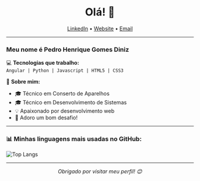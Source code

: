 <h1 align="center">Olá! 👋</h1>

<p align="center">
  <a href="https://www.linkedin.com/in/seuperfil/">LinkedIn</a> •
  <a href="https://seuwebsite.com">Website</a> •
  <a href="mailto:seuemail@gmail.com">Email</a>
</p>

---

### Meu nome é Pedro Henrique Gomes Diniz

💻 **Tecnologias que trabalho:**  
`Angular | Python | Javascript | HTML5 | CSS3`

🚀 **Sobre mim:**  
- 🎓 Técnico em Conserto de Aparelhos
- 🎓 Técnico em Desenvolvimento de Sistemas
- 💡 Apaixonado por desenvolvimento web
- 🎯 Adoro um bom desafio!

---

### 📊 **Minhas linguagens mais usadas no GitHub:**

![Top Langs](https://github-readme-stats.vercel.app/api/top-langs/?username=pedrodnz013&layout=compact&theme=radical)

---

<p align="center">
  <i>Obrigado por visitar meu perfil! 😊</i>
</p>
